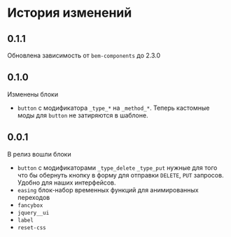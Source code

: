 # История изменений

## 0.1.1

Обновлена зависимость от `bem-components` до 2.3.0

## 0.1.0

Изменены блоки
+ `button` c модификатора `_type_*` на `_method_*`. Теперь кастомные моды для `button` не затиряются в шаблоне.

## 0.0.1

В релиз вошли блоки

+ `button` c модификаторами `_type_delete` `_type_put` нужные для того что бы обернуть кнопку в форму для отправки `DELETE`, `PUT` запросов. Удобно для наших интерфейсов.
+ `easing` блок-набор временных функций для анимированных переходов
+ `fancybox`
+ `jquery__ui`
+ `label`
+ `reset-css`
